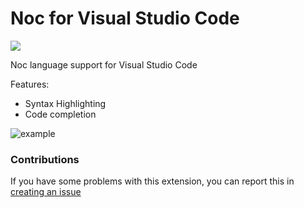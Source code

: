 # Noc for Visual Studio Code

[![](https://vsmarketplacebadge.apphb.com/version/mortim.noc-lang.svg)](https://marketplace.visualstudio.com/items?itemName=mortim.noc-lang)

Noc language support for Visual Studio Code

Features:
- Syntax Highlighting
- Code completion

![example](assets/example.png)

### Contributions
If you have some problems with this extension, you can report this in [creating an issue](https://github.com/mortim/vscode-noc/issues)
